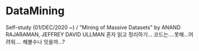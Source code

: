 # DataMining
Self-study (01/DEC/2020 ~) /
"Mining of Massive Datasets" by ANAND RAJARAMAN, JEFFREY DAVID ULLMAN
혼자 읽고 정리하기...
코드는....못해...어려워....
해볼수나 잇을까...?
